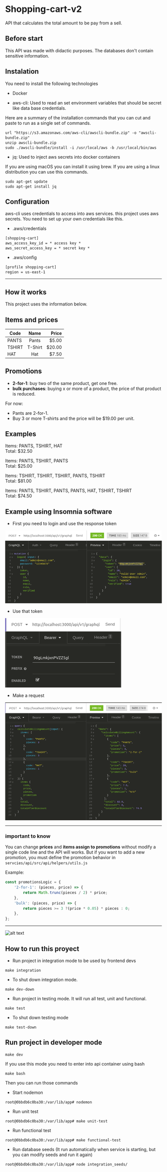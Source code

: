 # Shopping-cart-v2

API that calculates the total amount to be pay from a sell.

## **Before start**

This API was made with didactic purposes. The databases don't contain sensitive information.

## Instalation
You need to install the following technologies

* Docker

* aws-cli: Used to read an set environment variables that should be secret like data base credentials.

Here are a summary of the installation commands that you can cut and paste to run as a single set of commands.

```
url "https://s3.amazonaws.com/aws-cli/awscli-bundle.zip" -o "awscli-bundle.zip"
unzip awscli-bundle.zip
sudo ./awscli-bundle/install -i /usr/local/aws -b /usr/local/bin/aws
```

* jq: Used to inject aws secrets into docker containers

If you are using macOS you can install it using brew. If you are using a linux distribution you can use this commands.

```
sudo apt-get update
sudo apt-get install jq
```

## Configuration
aws-cli uses credentials to access into aws services. this project uses aws secrets. You need to set up your own credentials like this.

* .aws/credentials
```
[shopping-cart]
aws_access_key_id = * access key *
aws_secret_access_key = * secret key *
```

* .aws/config
```
[profile shopping-cart]
region = us-east-1
```
___

## How it works

This project uses the information below.

## Items and prices

| Code        | Name    | Price   |
| ----------- |:-------:| ------: |
| PANTS       | Pants   | $5.00   |
| TSHIRT      | T-Shirt | $20.00  |
| HAT         | Hat     | $7.50   |

## Promotions

* **2-for-1**: buy two of the same product, get one free.
* **bulk purchases**: buying x or more of a product, the price of that product is reduced.

For now:

* Pants are 2-for-1.
* Buy 3 or more T-shirts and the price will be $19.00 per unit.

## Examples

Items: PANTS, TSHIRT, HAT \
Total: $32.50

Items: PANTS, TSHIRT, PANTS \
Total: $25.00

Items: TSHIRT, TSHIRT, TSHIRT, PANTS, TSHIRT \
Total: $81.00

Items: PANTS, TSHIRT, PANTS, PANTS, HAT, TSHIRT, TSHIRT \
Total: $74.50

## Example using Insomnia software
* First you need to login and use the response token

![alt text](images/login.png)

* Use that token

![alt text](images/bearer-token.png)

* Make a request

![alt text](images/calculateBilling.png)
___
### important to know

You can change **prices** and **items assign to promotions** without modify a single code line and the API will works. But if you want to add a new promotion, you must define the promotion behavior in ```servcies/api/src/api/helpers/utils.js```

Example:

```javascript
const promotionsLogic = {
    '2-for-1': (pieces, price) => {
        return Math.trunc(pieces / 2) * price;
    },
    'bulk': (pieces, price) => {
        return pieces >= 3 ?(price * 0.05) * pieces : 0;
    },
};
```

___

![alt text](https://upload.wikimedia.org/wikipedia/commons/thumb/4/4e/Docker_%28container_engine%29_logo.svg/2000px-Docker_%28container_engine%29_logo.svg.png)

## How to run this proyect

* Run project in integration mode to be used by frontend devs
```
make integration
```

* To shut down integration mode.
```
make dev-down
```

* Run project in testing mode. It will run all test, unit and functional.
```
make test
```

* To shut down testing mode
```
make test-down
```

## Run project in developer mode
```
make dev
```
If you use this mode you need to enter into api container using bash

```
make bash
```
Then you can run those commands

* Start nodemon
```
root@0bbdb6c0ba30:/var/lib/app# nodemon
```

* Run unit test
```
root@0bbdb6c0ba30:/var/lib/app# make unit-test
```

* Run functional test
```
root@0bbdb6c0ba30:/var/lib/app# make functional-test
```
* Run database seeds (It run automatically when service is starting, but you can modify seeds and run it again)

```
root@0bbdb6c0ba30:/var/lib/app# node integration_seeds/
```
